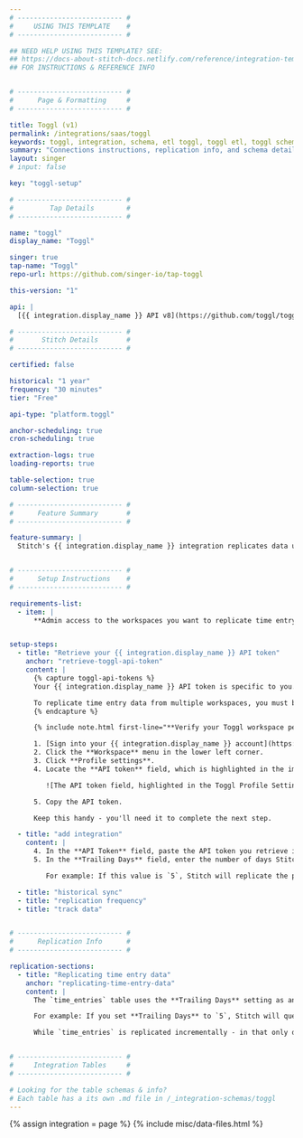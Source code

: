 ```yaml
---
# -------------------------- #
#     USING THIS TEMPLATE    #
# -------------------------- #

## NEED HELP USING THIS TEMPLATE? SEE:
## https://docs-about-stitch-docs.netlify.com/reference/integration-templates/saas/
## FOR INSTRUCTIONS & REFERENCE INFO


# -------------------------- #
#      Page & Formatting     #
# -------------------------- #

title: Toggl (v1)
permalink: /integrations/saas/toggl
keywords: toggl, integration, schema, etl toggl, toggl etl, toggl schema
summary: "Connections instructions, replication info, and schema details for Stitch's Toggl integration."
layout: singer
# input: false

key: "toggl-setup"

# -------------------------- #
#         Tap Details        #
# -------------------------- #

name: "toggl"
display_name: "Toggl"

singer: true 
tap-name: "Toggl"
repo-url: https://github.com/singer-io/tap-toggl

this-version: "1"

api: |
  [{{ integration.display_name }} API v8](https://github.com/toggl/toggl_api_docs/blob/master/toggl_api.md){:target="new"}

# -------------------------- #
#       Stitch Details       #
# -------------------------- #

certified: false 

historical: "1 year"
frequency: "30 minutes"
tier: "Free"

api-type: "platform.toggl"

anchor-scheduling: true
cron-scheduling: true

extraction-logs: true
loading-reports: true

table-selection: true
column-selection: true

# -------------------------- #
#      Feature Summary       #
# -------------------------- #

feature-summary: |
  Stitch's {{ integration.display_name }} integration replicates data using the {{ integration.api | flatify | strip }}. Refer to the [Schema](#schema) section for a list of objects available for replication.


# -------------------------- #
#      Setup Instructions    #
# -------------------------- #

requirements-list:
  - item: |
      **Admin access to the workspaces you want to replicate time entry data from, if replicating from multiple workspaces.** Stitch is only able to access the same data as the user whose API token is used to authenticate the integration. {{ integration.display_name }}'s API limits retrieving time entry data to the user's own time entries and the time entries in a workspace where they are also an Admin.


setup-steps:
  - title: "Retrieve your {{ integration.display_name }} API token"
    anchor: "retrieve-toggl-api-token"
    content: |
      {% capture toggl-api-tokens %}
      Your {{ integration.display_name }} API token is specific to you. When replicating data, Stitch will only be able to access the same data as you in {{ integration.display_name }}.

      To replicate time entry data from multiple workspaces, you must be an Admin in the workspace you want to replicate data from. Verify that you have this permission in {{ integration.display_name }} before proceeding.
      {% endcapture %}

      {% include note.html first-line="**Verify your Toggl workspace permissions:**" content=toggl-api-tokens %}

      1. [Sign into your {{ integration.display_name }} account](https://toggl.com/login/){:target="new"}.
      2. Click the **Workspace** menu in the lower left corner.
      3. Click **Profile settings**.
      4. Locate the **API token** field, which is highlighted in the image below:

         ![The API token field, highlighted in the Toggl Profile Settings page]({{ site.baseurl }}/images/integrations/toggl-profile-settings-api-token.png)

      5. Copy the API token.

      Keep this handy - you'll need it to complete the next step.

  - title: "add integration"
    content: |
      4. In the **API Token** field, paste the API token you retrieve in [Step 1](#retrieve-toggl-api-token).
      5. In the **Trailing Days** field, enter the number of days Stitch should use as an attribution window when replicating time entry data. **Note**: This is only applicable to the `time_entries` table.

         For example: If this value is `5`, Stitch will replicate the past five days' worth of data for the `time_entries` table during every replication job.

  - title: "historical sync"
  - title: "replication frequency"
  - title: "track data"


# -------------------------- #
#      Replication Info      #
# -------------------------- #

replication-sections:
  - title: "Replicating time entry data"
    anchor: "replicating-time-entry-data"
    content: |
      The `time_entries` table uses the **Trailing Days** setting as an attribution window during replication. This means that the number entered into the **Trailing Days** field in the {{ app.page-names.int-settings }} page is the number of days Stitch will query time entry data for during every replication job.

      For example: If you set **Trailing Days** to `5`, Stitch will query for and replicate the past five days' worth of data during every replication job for the `time_entries` table.

      While `time_entries` is replicated incrementally - in that only data from the number of trailing days is replicated during each job - a high number of days being used as the attribution window can increase your row usage.


# -------------------------- #
#     Integration Tables     #
# -------------------------- #

# Looking for the table schemas & info?
# Each table has a its own .md file in /_integration-schemas/toggl
---
```

{% assign integration = page %}
{% include misc/data-files.html %}